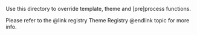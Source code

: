 Use this directory to override template, theme and \[pre\]process functions.

Please refer to the @link registry Theme Registry @endlink topic for more info.
